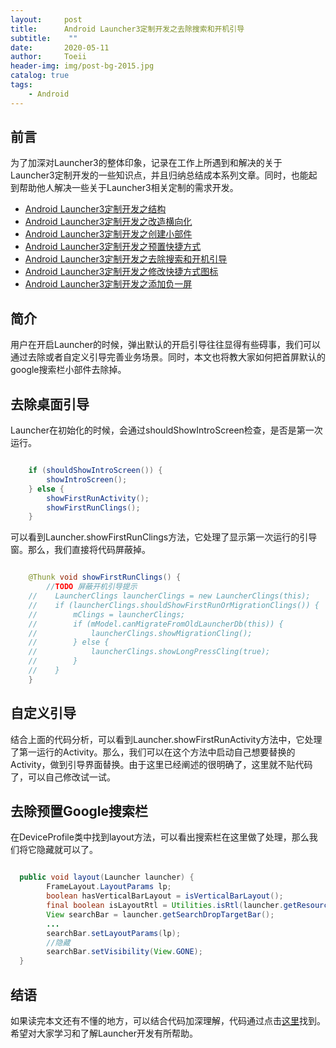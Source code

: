 ```yaml
---
layout:     post
title:      Android Launcher3定制开发之去除搜索和开机引导
subtitle:    ""
date:       2020-05-11
author:     Toeii
header-img: img/post-bg-2015.jpg
catalog: true
tags:
    - Android
---
```




## 前言

为了加深对Launcher3的整体印象，记录在工作上所遇到和解决的关于Launcher3定制开发的一些知识点，并且归纳总结成本系列文章。同时，也能起到帮助他人解决一些关于Launcher3相关定制的需求开发。

- [Android Launcher3定制开发之结构](https://toeii.github.io/2020/05/06/Android-Launcher3%E5%AE%9A%E5%88%B6%E5%BC%80%E5%8F%91%E4%B9%8B%E7%BB%93%E6%9E%84/)<br />
- [Android Launcher3定制开发之改造横向化](https://toeii.github.io/2020/05/07/Android-Launcher3%E5%AE%9A%E5%88%B6%E5%BC%80%E5%8F%91%E4%B9%8B%E6%94%B9%E9%80%A0%E6%A8%AA%E5%90%91%E5%8C%96/)<br />
- [Android Launcher3定制开发之创建小部件](https://toeii.github.io/2020/05/08/Android-Launcher3%E5%AE%9A%E5%88%B6%E5%BC%80%E5%8F%91%E4%B9%8B%E5%88%9B%E5%BB%BA%E5%B0%8F%E9%83%A8%E4%BB%B6/)<br />
- [Android Launcher3定制开发之预置快捷方式](https://toeii.github.io/2020/05/09/Android-Launcher3%E5%AE%9A%E5%88%B6%E5%BC%80%E5%8F%91%E4%B9%8B%E9%A2%84%E7%BD%AE%E5%BF%AB%E6%8D%B7%E6%96%B9%E5%BC%8F/)<br />
- [Android Launcher3定制开发之去除搜索和开机引导](https://toeii.github.io/2020/05/11/Android-Launcher3%E5%AE%9A%E5%88%B6%E5%BC%80%E5%8F%91%E4%B9%8B%E5%8E%BB%E9%99%A4%E6%90%9C%E7%B4%A2/)<br />
- [Android Launcher3定制开发之修改快捷方式图标](https://toeii.github.io/2020/05/12/Android-Launcher3%E5%AE%9A%E5%88%B6%E5%BC%80%E5%8F%91%E4%B9%8B%E4%BF%AE%E6%94%B9%E5%BF%AB%E6%8D%B7%E6%96%B9%E5%BC%8F%E5%9B%BE%E6%A0%87/)<br />
- [Android Launcher3定制开发之添加负一屏](https://toeii.github.io/2020/05/14/Android-Launcher3%E5%AE%9A%E5%88%B6%E5%BC%80%E5%8F%91%E4%B9%8B%E6%B7%BB%E5%8A%A0%E8%B4%9F%E4%B8%80%E5%B1%8F/)<br />


## 简介

用户在开启Launcher的时候，弹出默认的开启引导往往显得有些碍事，我们可以通过去除或者自定义引导完善业务场景。同时，本文也将教大家如何把首屏默认的google搜索栏小部件去除掉。

## 去除桌面引导

Launcher在初始化的时候，会通过shouldShowIntroScreen检查，是否是第一次运行。
```java

    if (shouldShowIntroScreen()) {
        showIntroScreen();
    } else {
        showFirstRunActivity();
        showFirstRunClings();
    }

```
    
可以看到Launcher.showFirstRunClings方法，它处理了显示第一次运行的引导窗。那么，我们直接将代码屏蔽掉。

```java

    @Thunk void showFirstRunClings() {
        //TODO 屏蔽开机引导提示
    //    LauncherClings launcherClings = new LauncherClings(this);
    //    if (launcherClings.shouldShowFirstRunOrMigrationClings()) {
    //        mClings = launcherClings;
    //        if (mModel.canMigrateFromOldLauncherDb(this)) {
    //            launcherClings.showMigrationCling();
    //        } else {
    //            launcherClings.showLongPressCling(true);
    //        }
    //    }
    }

```

## 自定义引导

结合上面的代码分析，可以看到Launcher.showFirstRunActivity方法中，它处理了第一运行的Activity。那么，我们可以在这个方法中启动自己想要替换的Activity，做到引导界面替换。由于这里已经阐述的很明确了，这里就不贴代码了，可以自己修改试一试。

## 去除预置Google搜索栏

在DeviceProfile类中找到layout方法，可以看出搜索栏在这里做了处理，那么我们将它隐藏就可以了。

```java

  public void layout(Launcher launcher) {
        FrameLayout.LayoutParams lp;
        boolean hasVerticalBarLayout = isVerticalBarLayout();
        final boolean isLayoutRtl = Utilities.isRtl(launcher.getResources());
        View searchBar = launcher.getSearchDropTargetBar();
        ...
        searchBar.setLayoutParams(lp);
        //隐藏
        searchBar.setVisibility(View.GONE);
  }

```

## 结语

如果读完本文还有不懂的地方，可以结合代码加深理解，代码通过点击[这里](https://github.com/toeii/Launcher3)找到。希望对大家学习和了解Launcher开发有所帮助。

